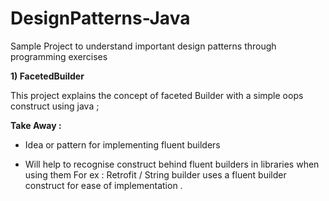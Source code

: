 # DesignPatterns-Java

Sample Project to understand important design patterns through programming exercises

**1) FacetedBuilder**

This project explains the concept of faceted Builder with a simple oops construct using java ;

**Take Away :**

* Idea or pattern for implementing fluent builders

* Will help to recognise construct behind fluent builders in libraries when using them For ex : Retrofit / String builder uses a fluent builder construct for ease of implementation .
